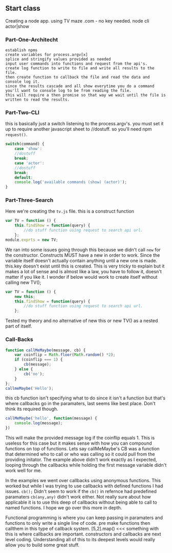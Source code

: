 ## Start class
Creating a node app. 
using TV maze .com - no key needed.
node cli actor|show 

### Part-One-Architecht
```
establish npms
create variables for process.argv[x]
splice and stringify values provided as needed
input user commands into functions and request from the api's.
create log function to write to file and write all results to the file.
then create function to callback the file and read the data and console log it.
since the results cascade and all show everytime you do a command you'll want to console log to be from reading the file.
this will require a then promise so that way we wait until the file is written to read the results. 
```

### Part-Two-CLI
this is basically just a switch listening to the process.argv's.
you must set it up to require another javascript sheet to //dostuff.
so you'll need npm `request()`.

```js 
switch(command) {
    case 'show': 
    //dostuff
    break;
    case 'actor':
    //dostuff
    break;
    default:
    console.log('available commands (show) (actor)');
}
```

### Part-Three-Search
Here we're creating the `tv.js` file.
this is a construct function 
```js
var TV = function () {
    this.findShow = function(query) {
        //do stuff function using request to search api url.     
    };
module.exprts = new TV;
```
We ran into some issues going through this because we didn't call `new` for the constructor.
Constructs MUST have a new in order to work. Since the variable itself doesn't actually contain anything until a new one is made.
this.key doesn't exist until this is created. 
This is very tricky to explain but it makes a lot of sense and is almost like a law, you have to follow it, doesn't matter if you like it. 
I wonder if below would work to create itself without calling new TV(); 
```js
var TV = function () {
    new this;
    this.findShow = function(query) {
        //do stuff function using request to search api url.     
    };
```
Tested my theory and no alternative of new this or new TV() as a nested part of itself. 

### Call-Backs
```js
function callMeMaybe(message, cb) {
    var coinflip = Math.floor(Math.random() *2);
    if (coinflip === 1) {
        cb(message);
    } else {
        cb('no');
    }
};
callmeMaybe('Hello'); 
```
this cb function isn't specifying what to do since it isn't a function but that's where callbacks go in the paramaters, last seems like best place.
Don't think its required though. 
```js
callMeMaybe('hello', function(message) {
    console.log(message); 
})
```
This will make the provided message log if the coinflip equals 1. 
This is useless for this case but it makes sense with how you can compound functions on top of functions.
Lets say callMeMaybe's CB was a function that determined who to call or who was calling so it could pull from the providing initator. 
The example above didn't work exactly as I expected, looping through the callbacks while holding the first message variable didn't work well for me.

In the examples we went over callbacks using anonymous functions.
This worked but while I was trying to use callbacks with defined functions I had issues.
`cb();` Didn't  seem to work if the `cb()` in refernce had predefined paramaters `cb(any,any)` didn't work either.
Not really sure about how applicable it is to use this deep of callbacks without being able to call to named functions.
I hope we go over this more in depth. 


Functional programming is where you can keep passing in paramaters and functions to only write a single line of code.
pre make functions then callthem in this type of callback system. 
[5,2].map() <<< something with this is where callbacks are important.
constructors and callbacks are next level coding.
Understanding all of this to its deepest levels would really allow you to build some great stuff. 


